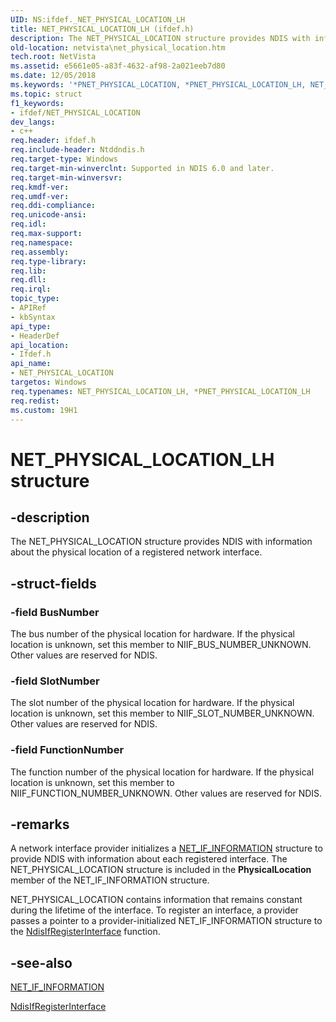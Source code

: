 ```yaml
---
UID: NS:ifdef._NET_PHYSICAL_LOCATION_LH
title: NET_PHYSICAL_LOCATION_LH (ifdef.h)
description: The NET_PHYSICAL_LOCATION structure provides NDIS with information about the physical location of a registered network interface.
old-location: netvista\net_physical_location.htm
tech.root: NetVista
ms.assetid: e5661e05-a83f-4632-af98-2a021eeb7d80
ms.date: 12/05/2018
ms.keywords: '*PNET_PHYSICAL_LOCATION, *PNET_PHYSICAL_LOCATION_LH, NET_PHYSICAL_LOCATION, NET_PHYSICAL_LOCATION structure [Network Drivers Starting with Windows Vista], NET_PHYSICAL_LOCATION_LH, ifdef/NET_PHYSICAL_LOCATION, net_if_struct_ref_838a8166-a43e-4b5a-ab96-15286d981684.xml, netvista.net_physical_location'
ms.topic: struct
f1_keywords:
- ifdef/NET_PHYSICAL_LOCATION
dev_langs:
- c++
req.header: ifdef.h
req.include-header: Ntddndis.h
req.target-type: Windows
req.target-min-winverclnt: Supported in NDIS 6.0 and later.
req.target-min-winversvr: 
req.kmdf-ver: 
req.umdf-ver: 
req.ddi-compliance: 
req.unicode-ansi: 
req.idl: 
req.max-support: 
req.namespace: 
req.assembly: 
req.type-library: 
req.lib: 
req.dll: 
req.irql: 
topic_type:
- APIRef
- kbSyntax
api_type:
- HeaderDef
api_location:
- Ifdef.h
api_name:
- NET_PHYSICAL_LOCATION
targetos: Windows
req.typenames: NET_PHYSICAL_LOCATION_LH, *PNET_PHYSICAL_LOCATION_LH
req.redist: 
ms.custom: 19H1
---
```


# NET_PHYSICAL_LOCATION_LH structure


## -description


The NET_PHYSICAL_LOCATION structure provides NDIS with information about the physical location of a
  registered network interface.


## -struct-fields




### -field BusNumber

The bus number of the physical location for hardware. If the physical location is unknown, set
     this member to NIIF_BUS_NUMBER_UNKNOWN. Other values are reserved for NDIS.


### -field SlotNumber

The slot number of the physical location for hardware. If the physical location is unknown, set
     this member to NIIF_SLOT_NUMBER_UNKNOWN. Other values are reserved for NDIS.


### -field FunctionNumber

The function number of the physical location for hardware. If the physical location is unknown,
     set this member to NIIF_FUNCTION_NUMBER_UNKNOWN. Other values are reserved for NDIS.


## -remarks



A network interface provider initializes a 
    <a href="https://docs.microsoft.com/windows-hardware/drivers/ddi/content/ndis/ns-ndis-_net_if_information">NET_IF_INFORMATION</a> structure to provide
    NDIS with information about each registered interface. The NET_PHYSICAL_LOCATION structure is included in
    the 
    <b>PhysicalLocation</b> member of the NET_IF_INFORMATION structure.

NET_PHYSICAL_LOCATION contains information that remains constant during the lifetime of the interface.
    To register an interface, a provider passes a pointer to a provider-initialized NET_IF_INFORMATION
    structure to the 
    <a href="https://docs.microsoft.com/windows-hardware/drivers/ddi/content/ndis/nf-ndis-ndisifregisterinterface">NdisIfRegisterInterface</a> function.




## -see-also




<a href="https://docs.microsoft.com/windows-hardware/drivers/ddi/content/ndis/ns-ndis-_net_if_information">NET_IF_INFORMATION</a>



<a href="https://docs.microsoft.com/windows-hardware/drivers/ddi/content/ndis/nf-ndis-ndisifregisterinterface">NdisIfRegisterInterface</a>
 

 

